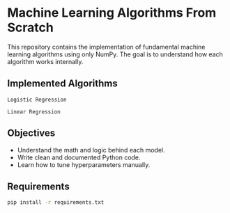 # Machine Learning Algorithms From Scratch

This repository contains the implementation of fundamental machine learning algorithms using only NumPy.
The goal is to understand how each algorithm works internally.

## Implemented Algorithms

``Logistic Regression``

``Linear Regression``

## Objectives

- Understand the math and logic behind each model.
- Write clean and documented Python code.
- Learn how to tune hyperparameters manually.

## Requirements

```bash
pip install -r requirements.txt
```
